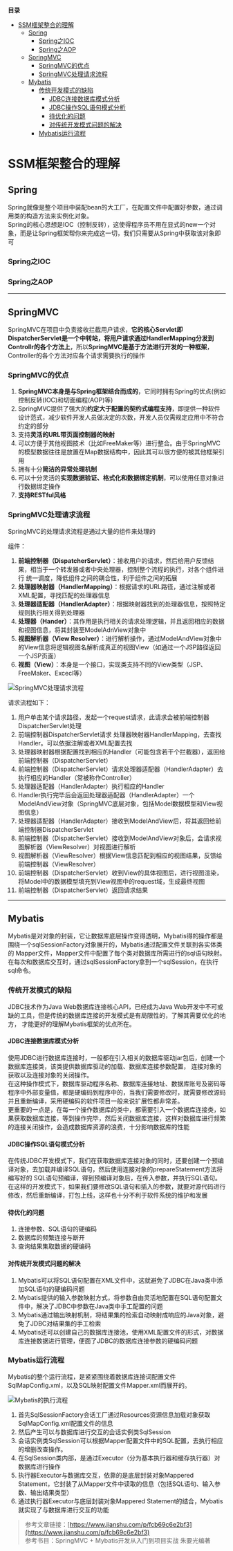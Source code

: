 **目录**
- [SSM框架整合的理解](#ssm框架整合的理解)
  * [Spring](#spring)
    + [Spring之IOC](#spring之ioc)
    + [Spring之AOP](#spring之aop)
  * [SpringMVC](#springmvc)
    + [SpringMVC的优点](#springmvc的优点)
    + [SpringMVC处理请求流程](#springmvc处理请求流程)
  * [Mybatis](#mybatis)
    + [传统开发模式的缺陷](#传统开发模式的缺陷)
      - [JDBC连接数据库模式分析](#jdbc连接数据库模式分析)
      - [JDBC操作SQL语句模式分析](#jdbc操作sql语句模式分析)
      - [待优化的问题](#待优化的问题)
      - [对传统开发模式问题的解决](#对传统开发模式问题的解决)
    + [Mybatis运行流程](#mybatis运行流程)


# SSM框架整合的理解

## Spring

Spring就像是整个项目中装配bean的大工厂，在配置文件中配置好参数，通过调用类的构造方法来实例化对象。</br>
Spring的核心思想是IOC（控制反转），这使得程序员不用在显式的new一个对象，而是让Spring框架帮你来完成这一切，我们只需要从Spring中获取该对象即可

### Spring之IOC

### Spring之AOP

----

## SpringMVC

SpringMVC在项目中负责接收拦截用户请求，**它的核心Servlet即DispatcherServlet是一个中转站，将用户请求通过HandlerMapping分发到Controllr的各个方法上**，所以**SpringMVC是基于方法进行开发的一种框架**，Controller的各个方法对应各个请求需要执行的操作

### SpringMVC的优点

1. **SpringMVC本身是与Spring框架结合而成的**，它同时拥有Spring的优点(例如控制反转(IOC)和切面编程(AOP)等)
2. SpringMVC提供了强大的**约定大于配置的契约式编程支持**，即提供一种软件设计范式，减少软件开发人员做决定的次数，开发人员仅需规定应用中不符合约定的部分
3. 支持**灵活的URL带页面控制器的映射**
4. 可以方便于其他视图技术（比如FreeMaker等）进行整合。由于SpringMVC的模型数据往往是放置在Map数据结构中，因此其可以很方便的被其他框架引用
5. 拥有十分**简洁的异常处理机制**
6. 可以十分灵活的**实现数据验证、格式化和数据绑定机制**，可以使用任意对象进行数据绑定操作
7. **支持RESTful风格**

### SpringMVC处理请求流程

SpringMVC的处理请求流程是通过大量的组件来处理的

组件：</br>
1. **前端控制器（DispatcherServlet）**：接收用户的请求，然后给用户反馈结果，相当于一个转发器或者中央处理器，控制整个流程的执行，对各个组件进行
统一调度，降低组件之间的耦合性，利于组件之间的拓展
2. **处理器映射器（HandlerMapping）**：根据请求的URL路径，通过注解或者XML配置，寻找匹配的处理器信息
3. **处理器适配器（HandlerAdapter）**：根据映射器找到的处理器信息，按照特定规则执行相关得到处理器
4. **处理器（Hander）**：其作用是执行相关的请求处理逻辑，并且返回相应的数据和视图信息，将其封装至ModelAdnView对象中
5. **视图解析器（View Resolver）**：进行解析操作，通过ModelAndView对象中的View信息将逻辑视图名解析成真正的视图View（如通过一个JSP路径返回一个JSP页面）
6. **视图（View）**：本身是一个接口，实现类支持不同的View类型（JSP、FreeMaker、Excecl等）

![SpringMVC处理请求流程](https://github.com/Lany-Java/StudyNotes/blob/master/SSM/SSM%E6%95%B4%E5%90%88/img/SpringMVC%E8%AF%B7%E6%B1%82%E6%B5%81%E7%A8%8B.png)

请求流程如下：</br>
1. 用户单击某个请求路径，发起一个request请求，此请求会被前端控制器DispatcherServlet处理
2. 前端控制器DispatcherServlet请求 处理器映射器HandlerMapping，去查找Handler。可以依据注解或者XML配置去找
3. 处理器映射器根据配置找到相应的Handler（可能包含若干个拦截器），返回给前端控制器（DispatcherServlet）
4. 前端控制器（DispatcherServlet）请求处理器适配器（HandlerAdapter）去执行相应的Handler（常被称作Controller）
5. 处理器适配器（HandlerAdapter）执行相应的Handler
6. Handler执行完毕后会返回处理器适配器（HandlerAdapter）一个ModelAndView对象（SpringMVC底层对象，包括Model数据模型和View视图信息）
7. 处理器适配器（HandlerAdapter）接收到ModelAndView后，将其返回给前端控制器DispatcherServlet
8. 前端控制器（DispatcherServlet）接收到ModelAndView对象后，会请求视图解析器（ViewResolver）对视图进行解析
9. 视图解析器（ViewResolver）根据View信息匹配到相应的视图结果，反馈给前端控制器（ViewResolver）
10. 前端控制器（DispatcherServlet）收到View的具体视图后，进行视图渲染，将Model中的数据模型填充到View视图中的request域，生成最终视图
11. 前端控制器（DispatcherServlet）返回请求结果

----

## Mybatis

Mybatis是对对象的封装，它让数据库底层操作变得透明，Mybatis得的操作都是围绕一个sqlSessionFactory对象展开的，Mybatis通过配置文件关联到各实体类的
Mapper文件，Mapper文件中配置了每个类对数据库所需进行的sql语句映射。在每次和数据库交互时，通过sqlSessionFactory拿到一个sqlSession，在执行sql命令。

### 传统开发模式的缺陷

JDBC技术作为Java Web数据库连接核心API，已经成为Java Web开发中不可或缺的工具，但是传统的数据库连接的开发模式是有局限性的，了解其需要优化的地方，
才能更好的理解Mybatis框架的优点所在。

#### JDBC连接数据库模式分析

使用JDBC进行数据库连接时，一般都在引入相关的数据库驱动jar包后，创建一个数据库连接类，该类提供数据库驱动的加载、数据库连接参数配置，
连接对象的获取以及连接对象的关闭操作。</br>
在这种操作模式下，数据库驱动程序名称、数据库连接地址、数据库账号及密码等程序中外部变量值，都是硬编码到程序中的，当我们需要修改时，就需要修改源码并且重新编译，采用硬编码的软件项目一般来说扩展性都非常差。</br>
更重要的一点是，在每一个操作数据库的类中，都需要引入一个数据库连接类，如果获取数据库连接，等到操作完毕，然后关闭数据库连接，这样对数据库进行频繁的连接关闭操作，会造成数据库资源的浪费，十分影响数据库的性能

#### JDBC操作SQL语句模式分析

在传统JDBC开发模式下，我们在获取数据库连接对象的同时，还要创建一个预编译对象，去加载并编译SQL语句，然后使用连接对象的prepareStatement方法将编写好的
SQL语句预编译，得到预编译对象后，在传入参数，并执行SQL语句。</br>
在这样的开发模式下，如果我们要修改SQL语句和插入的参数，就要对源代码进行修改，然后重新编译，打包上线，这样也十分不利于软件系统的维护和发展

#### 待优化的问题

1. 连接参数、SQL语句的硬编码
2. 数据库的频繁连接与断开
3. 查询结果集取数据的硬编码

#### 对传统开发模式问题的解决

1. Mybatis可以将SQL语句配置在XML文件中，这就避免了JDBC在Java类中添加SQL语句的硬编码问题
2. Mybatis提供的输入参数映射方式，将参数自由灵活地配置在SQL语句配置文件中，解决了JDBC中参数在Java类中手工配置的问题
3. Mybatis通过输出映射机制，将结果集的检索自动映射成响应的Java对象，避免了JDBC对结果集的手工检索
4. Mybatis还可以创建自己的数据库连接池，使用XML配置文件的形式，对数据库连接数据进行管理，便面了JDBC的数据库连接参数的硬编码问题

### Mybatis运行流程

Mybatis的整个运行流程，是紧紧围绕着数据库连接词配置文件SqlMapConfig.xml，以及SQL映射配置文件Mapper.xml而展开的。

![Mybatis的执行流程](https://github.com/Lany-Java/StudyNotes/blob/master/SSM/SSM%E6%95%B4%E5%90%88/img/Mybatis%E7%9A%84%E8%BF%90%E8%A1%8C%E6%B5%81%E7%A8%8B.png)

1. 首先SqlSessionFactory会话工厂通过Resources资源信息加载对象获取SqlMapConfig.xml配置文件的信息
2. 然后产生可以与数据库进行交互的会话实例类SqlSession
3. 会话实例类SqlSession可以根据Mapper配置文件中的SQL配置，去执行相应的增删改查操作。
4. 在SqlSession类内部，是通过Executor（分为基本执行器和缓存执行器）对数据库进行操作
5. 执行器Executor与数据库交互，依靠的是底层封装对象Mappered Statement，它封装了从Mapper文件中读取的信息（包括SQL语句、输入参数、输出结果类型）
6. 通过执行器Executor与底层封装对象Mappered Statement的结合，Mybatis就实现了与数据库进行交互的功能


> 参考文章链接：[https://www.jianshu.com/p/fcb69c6e2bf3](https://www.jianshu.com/p/fcb69c6e2bf3)</br>
> 参考书目：SpringMVC + Mybatis开发从入门到项目实战 朱要光编著
